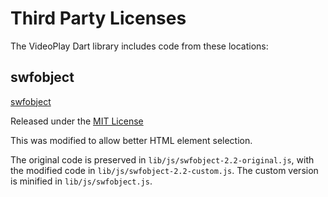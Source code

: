 # Third Party Licenses

The VideoPlay Dart library includes code from these locations:

## swfobject

[swfobject](http://code.google.com/p/swfobject)

Released under the [MIT License](http://www.opensource.org/licenses/mit-license.php)

This was modified to allow better HTML element selection.

The original code is preserved in `lib/js/swfobject-2.2-original.js`, with
the modified code in `lib/js/swfobject-2.2-custom.js`.  The custom version is
minified in `lib/js/swfobject.js`.


